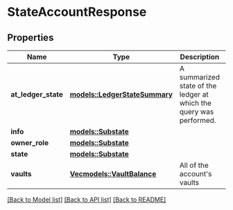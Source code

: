 # StateAccountResponse

## Properties

Name | Type | Description | Notes
------------ | ------------- | ------------- | -------------
**at_ledger_state** | [**models::LedgerStateSummary**](LedgerStateSummary.md) | A summarized state of the ledger at which the query was performed. | 
**info** | [**models::Substate**](Substate.md) |  | 
**owner_role** | [**models::Substate**](Substate.md) |  | 
**state** | [**models::Substate**](Substate.md) |  | 
**vaults** | [**Vec<models::VaultBalance>**](VaultBalance.md) | All of the account's vaults | 

[[Back to Model list]](../README.md#documentation-for-models) [[Back to API list]](../README.md#documentation-for-api-endpoints) [[Back to README]](../README.md)


